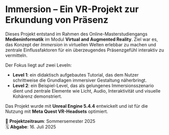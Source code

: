 # Immersion – Ein VR-Projekt zur Erkundung von Präsenz

Dieses Projekt entstand im Rahmen des Online-Masterstudiengangs **Medieninformatik** im Modul **Virtual and Augmented Reality**. Ziel war es, das Konzept der *Immersion* in virtuellen Welten erlebbar zu machen und zentrale Einflussfaktoren für ein überzeugendes Präsenzgefühl interaktiv zu vermitteln.

Der Fokus liegt auf zwei Leveln:
- **Level 1**: ein didaktisch aufgebautes Tutorial, das dem Nutzer schrittweise die Grundlagen immersiver Gestaltung näherbringt.
- **Level 2**: ein Beispiel-Level, das als gelungenes Immersionsszenario dient und zentrale Elemente wie Licht, Audio, Interaktivität und visuelle Kohärenz demonstriert.

Das Projekt wurde mit **Unreal Engine 5.4.4** entwickelt und ist für die Nutzung mit **Meta Quest VR-Headsets** optimiert.

📅 **Projektzeitraum**: Sommersemester 2025  
🗓️ **Abgabe**: 16. Juli 2025

